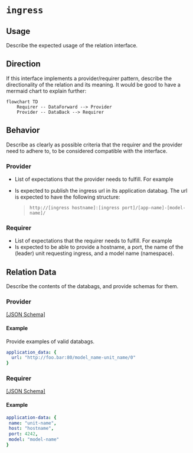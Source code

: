 # `ingress`

## Usage

Describe the expected usage of the relation interface.

## Direction

If this interface implements a provider/requirer pattern, describe the directionality of the relation and its meaning.
It would be good to have a mermaid chart to explain further:

```mermaid
flowchart TD
    Requirer -- DataForward --> Provider
    Provider -- DataBack --> Requirer
```

## Behavior

Describe as clearly as possible criteria that the requirer and the provider need to adhere to, to be considered compatible with the interface.

### Provider

- List of expectations that the provider needs to fulfill. For example
- Is expected to publish the ingress url in its application databag.
  The url is expected to have the following structure:

    > `http://[ingress hostname]:[ingress port]/[app-name]-[model-name]/`
    

### Requirer

- List of expectations that the requirer needs to fulfill. For example
- Is expected to be able to provide a hostname, a port, the name of the (leader) unit requesting ingress, and a model name (namespace). 

## Relation Data

Describe the contents of the databags, and provide schemas for them.

### Provider

[\[JSON Schema\]](./schemas/provider.json)


#### Example

Provide examples of valid databags.

```yaml
application_data: {
  url: "http://foo.bar:80/model_name-unit_name/0"
}
```

### Requirer

[\[JSON Schema\]](./schemas/requirer.json)

#### Example
```yaml
application-data: {
 name: "unit-name",
 host: "hostname",
 port: 4242,
 model: "model-name"
}
```

